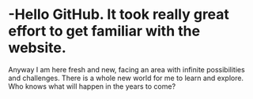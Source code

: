 # -Hello  GitHub. It took really great effort to get familiar with the website.
Anyway I am here fresh and new, facing an area with infinite possibilities and challenges.
There is a whole new world for me to learn and explore.
Who knows what will happen in the years to come?
